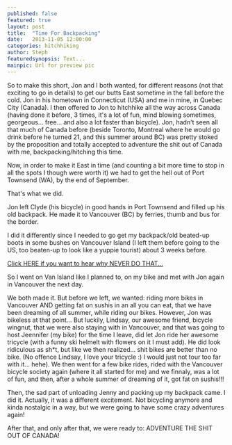 ```yaml
---
published: false
featured: true
layout: post
title:  "Time For Backpacking"
date:   2013-11-05 12:00:00
categories: hitchhiking
author: Steph
featuredsynopsis: Text...
mainpic: Url for preview pic
---
```


So to make this short, Jon and I both wanted, for different reasons (not that exciting to go in details) to get our butts East sometime in the fall before the cold. Jon in his hometown in Connecticut (USA) and me in mine, in Quebec City (Canada). I then offered to Jon to hitchhike all the way across Canada (having done it before, 3 times, it's a lot of fun, mind blowing sometimes, georgeous... free... and also a lot faster than bicycle). Jon, hadn't seen all that much of Canada before (beside Toronto, Montreal where he would go drink before he turned 21, and this summer around BC) was pretty stoked by the proposition and totally accepted to adventure the shit out of Canada with me, backpacking/hitching this time.

Now, in order to make it East in time (and counting a bit more time to stop in all the spots I though were worth it) we had to get the hell out of Port Townsend (WA), by the end of September. 

That's what we did.

Jon left Clyde (his bicycle) in good hands in Port Townsend and filled up his old backpack. He made it to Vancouver (BC) by ferries, thumb and bus for the border. 

I did it differently since I needed to go get my backpack/old beated-up boots in some bushes on Vancouver Island (I left them before going to the US, too beaten-up to look like a yuppie tourist) about 3 weeks before.

<a href="">Click HERE if you want to hear why NEVER DO THAT...</a>

So I went on Van Island like I planned to, on my bike and met with Jon again in Vancouver the next day.

We both made it. But before we left, we wanted: riding more bikes in Vancouver AND getting fat on sushis in an all you can eat, that we have been dreaming of all summer, while riding our bikes. However, Jon was bikeless at that point... But luckily, Lindsay, our awesome friend, bicycle wingnut, that we were also staying with in Vancouver, and that was going to host Jeennifer (my bike) for the time I leave, did let Jon ride her awesome tricycle (with a funny ski helmelt with flowers on it I must add). He did look ridiculous as sh*t, but like we then realized... shit bikes are better than no bike. (No offence Lindsay, I love your tricycle :) I would just not tour too far with it... hehe). We then went for a few bike rides, rided with the Vancouver bicycle society again (where it all started for me) and we finnaly, was a lot of fun, and then, after a whole summer of dreaming of it, got fat on sushis!!!

 

Then, the sad part of unloading Jenny and packing up my backpack came. I did it. Actually, it was a different excitement. Not bicycling anymore and kinda nostalgic in a way, but we were going to have some crazy adventures again!

 

After that, and only after that, we were ready to: ADVENTURE THE SHIT OUT OF CANADA!